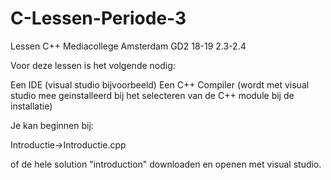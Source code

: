 # C-Lessen-Periode-3
Lessen C++ Mediacollege Amsterdam GD2 18-19 2.3-2.4

Voor deze lessen is het volgende nodig:

Een IDE (visual studio bijvoorbeeld)
Een C++ Compiler (wordt met visual studio mee geinstalleerd bij het selecteren van de C++ module bij de installatie)

Je kan beginnen bij:

Introductie->Introductie.cpp

of de hele solution "introduction" downloaden en openen met visual studio.